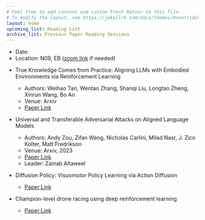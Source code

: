 ```yaml
---
# Feel free to add content and custom Front Matter to this file.
# To modify the layout, see https://jekyllrb.com/docs/themes/#overriding-theme-defaults
layout: home
upcoming_list: Reading List
archive_list: Previous Paper Reading Sessions
---
```


- Date:
- Location: N09, EB ([zoom link](https://binghamton.zoom.us/j/93913604594) if needed)

<!-- Upcoming papers -->

- True Knowledge Comes from Practice: Aligning LLMs with Embodied Environments via Reinforcement Learning
    - Authors: Weihao Tan, Wentao Zhang, Shanqi Liu, Longtao Zheng, Xinrun Wang, Bo An
    - Venue: Arxiv
    - [Paper Link](https://arxiv.org/abs/2401.14151)

- Universal and Transferable Adversarial Attacks on Aligned Language Models
    - Authors: Andy Zou, Zifan Wang, Nicholas Carlini, Milad Nasr, J. Zico Kolter, Matt Fredrikson
    - Venue: Arxiv, 2023
    - [Paper Link](https://arxiv.org/abs/2307.15043)
    - Leader: Zainab Altaweel

- Diffusion Policy: Visuomotor Policy Learning via Action Diffusion
    - [Paper Link](https://diffusion-policy.cs.columbia.edu/)

- Champion-level drone racing using deep reinforcement learning
    - [Paper Link](https://www.nature.com/articles/s41586-023-06419-4)